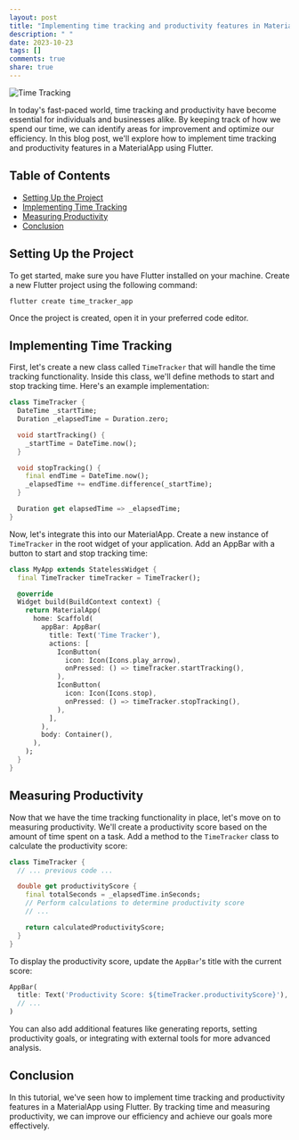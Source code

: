 ```yaml
---
layout: post
title: "Implementing time tracking and productivity features in MaterialApp."
description: " "
date: 2023-10-23
tags: []
comments: true
share: true
---
```


![Time Tracking](https://images.pexels.com/photos/5900228/pexels-photo-5900228.jpeg)

In today's fast-paced world, time tracking and productivity have become essential for individuals and businesses alike. By keeping track of how we spend our time, we can identify areas for improvement and optimize our efficiency. In this blog post, we'll explore how to implement time tracking and productivity features in a MaterialApp using Flutter.

## Table of Contents
- [Setting Up the Project](#setting-up-the-project)
- [Implementing Time Tracking](#implementing-time-tracking)
- [Measuring Productivity](#measuring-productivity)
- [Conclusion](#conclusion)

## Setting Up the Project

To get started, make sure you have Flutter installed on your machine. Create a new Flutter project using the following command:

```
flutter create time_tracker_app
```

Once the project is created, open it in your preferred code editor.

## Implementing Time Tracking

First, let's create a new class called `TimeTracker` that will handle the time tracking functionality. Inside this class, we'll define methods to start and stop tracking time. Here's an example implementation:

```dart
class TimeTracker {
  DateTime _startTime;
  Duration _elapsedTime = Duration.zero;

  void startTracking() {
    _startTime = DateTime.now();
  }

  void stopTracking() {
    final endTime = DateTime.now();
    _elapsedTime += endTime.difference(_startTime);
  }

  Duration get elapsedTime => _elapsedTime;
}
```

Now, let's integrate this into our MaterialApp. Create a new instance of `TimeTracker` in the root widget of your application. Add an AppBar with a button to start and stop tracking time:

```dart
class MyApp extends StatelessWidget {
  final TimeTracker timeTracker = TimeTracker();

  @override
  Widget build(BuildContext context) {
    return MaterialApp(
      home: Scaffold(
        appBar: AppBar(
          title: Text('Time Tracker'),
          actions: [
            IconButton(
              icon: Icon(Icons.play_arrow),
              onPressed: () => timeTracker.startTracking(),
            ),
            IconButton(
              icon: Icon(Icons.stop),
              onPressed: () => timeTracker.stopTracking(),
            ),
          ],
        ),
        body: Container(),
      ),
    );
  }
}
```

## Measuring Productivity

Now that we have the time tracking functionality in place, let's move on to measuring productivity. We'll create a productivity score based on the amount of time spent on a task. Add a method to the `TimeTracker` class to calculate the productivity score:

```dart
class TimeTracker {
  // ... previous code ...

  double get productivityScore {
    final totalSeconds = _elapsedTime.inSeconds;
    // Perform calculations to determine productivity score
    // ...

    return calculatedProductivityScore;
  }
}
```

To display the productivity score, update the `AppBar`'s title with the current score:

```dart
AppBar(
  title: Text('Productivity Score: ${timeTracker.productivityScore}'),
  // ...
)
```

You can also add additional features like generating reports, setting productivity goals, or integrating with external tools for more advanced analysis.

## Conclusion

In this tutorial, we've seen how to implement time tracking and productivity features in a MaterialApp using Flutter. By tracking time and measuring productivity, we can improve our efficiency and achieve our goals more effectively.